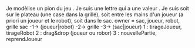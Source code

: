 Je modèlise un pion du jeu .
Je suis une lettre qui a une valeur .
Je suis soit sur le plateau (une case dans la grille), soit entre les mains d'un joueur (a priori un joueur et le robot), soit dans le sac.
	owner = sac, joueur, robot, grille
	sac -1-> (joueur|robot) -2-> grille -3-> (sac|joueur)
		1 : tirageJoueur, tirageRobot
		2 : drag&drop (joueur ou robor)
		3 : nouvellePartie, reprendJoueur